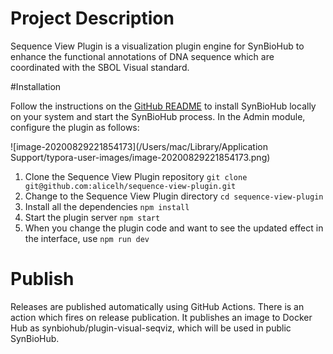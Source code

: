 # Project Description

Sequence View Plugin is a visualization plugin engine for SynBioHub to enhance the functional annotations of DNA sequence which are coordinated with the SBOL Visual standard. 

#Installation

Follow the instructions on the [GitHub README](https://github.com/SynBioHub/synbiohub#manual-installation) to install SynBioHub locally on your system and start the SynBioHub process. In the Admin module, configure the plugin as follows:

![image-20200829221854173](/Users/mac/Library/Application Support/typora-user-images/image-20200829221854173.png)

1. Clone the Sequence View Plugin repository `git clone git@github.com:alicelh/sequence-view-plugin.git`
2. Change to the  Sequence View Plugin directory `cd sequence-view-plugin`
3. Install all the dependencies `npm install`
4. Start the plugin server `npm start`
5. When you change the plugin code and want to see the updated effect in the interface, use `npm run dev`

# Publish

Releases are published automatically using GitHub Actions. There is an action which fires on release publication. It publishes an image to Docker Hub as synbiohub/plugin-visual-seqviz, which will be used in public SynBioHub.
